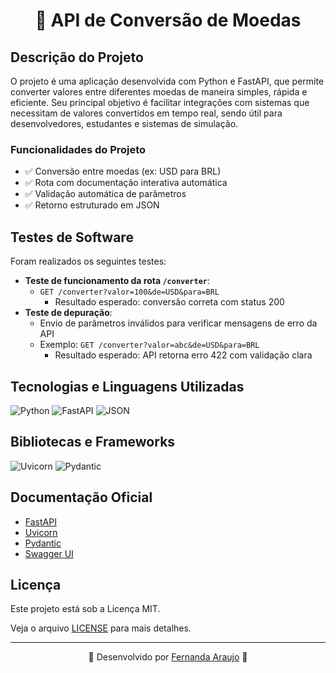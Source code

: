 <h1 align="center">💱 API de Conversão de Moedas</h1>


## Descrição do Projeto

O projeto é uma aplicação desenvolvida com Python e FastAPI, que permite converter valores entre diferentes moedas de maneira simples, rápida e eficiente. Seu principal objetivo é facilitar integrações com sistemas que necessitam de valores convertidos em tempo real, sendo útil para desenvolvedores, estudantes e sistemas de simulação.

### Funcionalidades do Projeto

- ✅ Conversão entre moedas (ex: USD para BRL)
- ✅ Rota com documentação interativa automática
- ✅ Validação automática de parâmetros
- ✅ Retorno estruturado em JSON

## Testes de Software

Foram realizados os seguintes testes:

- **Teste de funcionamento da rota `/converter`**:
  - `GET /converter?valor=100&de=USD&para=BRL`
    - Resultado esperado: conversão correta com status 200
- **Teste de depuração**:
  - Envio de parâmetros inválidos para verificar mensagens de erro da API
  - Exemplo: `GET /converter?valor=abc&de=USD&para=BRL`
    - Resultado esperado: API retorna erro 422 com validação clara

## Tecnologias e Linguagens Utilizadas

![Python](https://img.shields.io/badge/Python-3.11-blue?logo=python)
![FastAPI](https://img.shields.io/badge/FastAPI-Framework-blue?logo=fastapi&logoColor=blue)
![JSON](https://img.shields.io/badge/JSON-Format-blue?logo=json&logoColor=blue)

## Bibliotecas e Frameworks

![Uvicorn](https://img.shields.io/badge/Uvicorn-ASGI-blue?logo=uvicorn)
![Pydantic](https://img.shields.io/badge/Pydantic-Validation-blue?logo=python)

## Documentação Oficial

- [FastAPI](https://fastapi.tiangolo.com/)
- [Uvicorn](https://www.uvicorn.org/)
- [Pydantic](https://docs.pydantic.dev/)
- [Swagger UI](https://swagger.io/tools/swagger-ui/)

## Licença

Este projeto está sob a Licença MIT.  

Veja o arquivo [LICENSE](LICENSE) para mais detalhes.

---

<p align="center">
  🔹 Desenvolvido por <a href="https://github.com/AraujoTech1">Fernanda Araujo</a> 🔹
</p>
